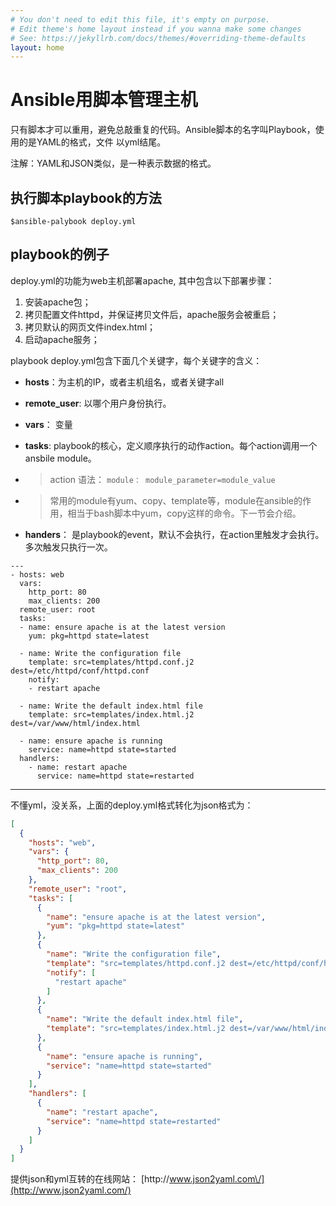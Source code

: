 ```yaml
---
# You don't need to edit this file, it's empty on purpose.
# Edit theme's home layout instead if you wanna make some changes
# See: https://jekyllrb.com/docs/themes/#overriding-theme-defaults
layout: home
---
```

# Ansible用脚本管理主机

只有脚本才可以重用，避免总敲重复的代码。Ansible脚本的名字叫Playbook，使用的是YAML的格式，文件 以yml结尾。

注解：YAML和JSON类似，是一种表示数据的格式。

## 执行脚本playbook的方法

```
$ansible-palybook deploy.yml
```

## playbook的例子

deploy.yml的功能为web主机部署apache, 其中包含以下部署步骤：

1. 安装apache包；
2. 拷贝配置文件httpd，并保证拷贝文件后，apache服务会被重启；
3. 拷贝默认的网页文件index.html；
4. 启动apache服务；

playbook deploy.yml包含下面几个关键字，每个关键字的含义：

* **hosts**：为主机的IP，或者主机组名，或者关键字all
* **remote\_user**: 以哪个用户身份执行。
* **vars**： 变量
* **tasks**: playbook的核心，定义顺序执行的动作action。每个action调用一个ansbile module。

* > action 语法： `module： module_parameter=module_value`

* > 常用的module有yum、copy、template等，module在ansible的作用，相当于bash脚本中yum，copy这样的命令。下一节会介绍。

* **handers**： 是playbook的event，默认不会执行，在action里触发才会执行。多次触发只执行一次。


```
---
- hosts: web
  vars:
    http_port: 80
    max_clients: 200
  remote_user: root
  tasks:
  - name: ensure apache is at the latest version
    yum: pkg=httpd state=latest

  - name: Write the configuration file
    template: src=templates/httpd.conf.j2 dest=/etc/httpd/conf/httpd.conf
    notify:
    - restart apache

  - name: Write the default index.html file
    template: src=templates/index.html.j2 dest=/var/www/html/index.html

  - name: ensure apache is running
    service: name=httpd state=started
  handlers:
    - name: restart apache
      service: name=httpd state=restarted

```

---

不懂yml，没关系，上面的deploy.yml格式转化为json格式为：

```json
[
  {
    "hosts": "web",
    "vars": {
      "http_port": 80,
      "max_clients": 200
    },
    "remote_user": "root",
    "tasks": [
      {
        "name": "ensure apache is at the latest version",
        "yum": "pkg=httpd state=latest"
      },
      {
        "name": "Write the configuration file",
        "template": "src=templates/httpd.conf.j2 dest=/etc/httpd/conf/httpd.conf",
        "notify": [
          "restart apache"
        ]
      },
      {
        "name": "Write the default index.html file",
        "template": "src=templates/index.html.j2 dest=/var/www/html/index.html"
      },
      {
        "name": "ensure apache is running",
        "service": "name=httpd state=started"
      }
    ],
    "handlers": [
      {
        "name": "restart apache",
        "service": "name=httpd state=restarted"
      }
    ]
  }
]
```

提供json和yml互转的在线网站： [http:\/\/www.json2yaml.com\/](http://www.json2yaml.com/)

